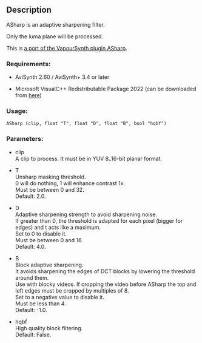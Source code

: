 ## Description

ASharp is an adaptive sharpening filter.

Only the luma plane will be processed.

This is [a port of the VapourSynth plugin ASharp](https://github.com/dubhater/vapoursynth-asharp).

### Requirements:

- AviSynth 2.60 / AviSynth+ 3.4 or later

- Microsoft VisualC++ Redistributable Package 2022 (can be downloaded from [here](https://github.com/abbodi1406/vcredist/releases))

### Usage:

```
ASharp (clip, float "T", float "D", float "B", bool "hqbf")
```

### Parameters:

- clip\
    A clip to process. It must be in YUV 8..16-bit planar format.
    
- T\
    Unsharp masking threshold.\
    0 will do nothing, 1 will enhance contrast 1x.\
    Must be between 0 and 32.\
    Default: 2.0.

- D\
    Adaptive sharpening strength to avoid sharpening noise.\
    If greater than 0, the threshold is adapted for each pixel (bigger for edges) and t acts like a maximum.\
    Set to 0 to disable it.\
    Must be between 0 and 16.\
    Default: 4.0.
    
- B\
    Block adaptive sharpening.\
    It avoids sharpening the edges of DCT blocks by lowering the threshold around them.\
    Use with blocky videos. If cropping the video before ASharp the top and left edges must be cropped by multiples of 8.\
    Set to a negative value to disable it.\
    Must be less than 4.\
    Default: -1.0.
    
- hqbf\
    High quality block filtering.\
    Default: False.

